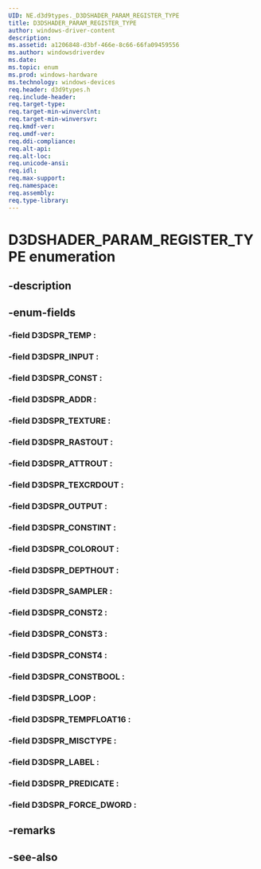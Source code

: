 ```yaml
---
UID: NE.d3d9types._D3DSHADER_PARAM_REGISTER_TYPE
title: D3DSHADER_PARAM_REGISTER_TYPE
author: windows-driver-content
description: 
ms.assetid: a1206848-d3bf-466e-8c66-66fa09459556
ms.author: windowsdriverdev
ms.date: 
ms.topic: enum
ms.prod: windows-hardware
ms.technology: windows-devices
req.header: d3d9types.h
req.include-header:
req.target-type:
req.target-min-winverclnt:
req.target-min-winversvr:
req.kmdf-ver:
req.umdf-ver:
req.ddi-compliance:
req.alt-api:
req.alt-loc:
req.unicode-ansi:
req.idl:
req.max-support:
req.namespace:
req.assembly:
req.type-library:
---
```


# D3DSHADER_PARAM_REGISTER_TYPE enumeration

## -description



## -enum-fields

### -field D3DSPR_TEMP : 
### -field D3DSPR_INPUT : 
### -field D3DSPR_CONST : 
### -field D3DSPR_ADDR : 
### -field D3DSPR_TEXTURE : 
### -field D3DSPR_RASTOUT : 
### -field D3DSPR_ATTROUT : 
### -field D3DSPR_TEXCRDOUT : 
### -field D3DSPR_OUTPUT : 
### -field D3DSPR_CONSTINT : 
### -field D3DSPR_COLOROUT : 
### -field D3DSPR_DEPTHOUT : 
### -field D3DSPR_SAMPLER : 
### -field D3DSPR_CONST2 : 
### -field D3DSPR_CONST3 : 
### -field D3DSPR_CONST4 : 
### -field D3DSPR_CONSTBOOL : 
### -field D3DSPR_LOOP : 
### -field D3DSPR_TEMPFLOAT16 : 
### -field D3DSPR_MISCTYPE : 
### -field D3DSPR_LABEL : 
### -field D3DSPR_PREDICATE : 
### -field D3DSPR_FORCE_DWORD : 

## -remarks

## -see-also